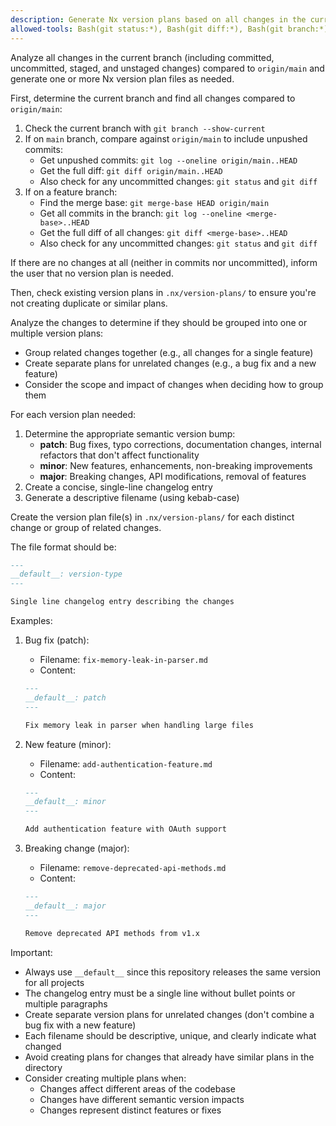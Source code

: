```yaml
---
description: Generate Nx version plans based on all changes in the current branch
allowed-tools: Bash(git status:*), Bash(git diff:*), Bash(git branch:*), Bash(git merge-base:*), Bash(git log:*), Read(.nx/version-plans/**), Edit(.nx/version-plans/**)
---
```


Analyze all changes in the current branch (including committed, uncommitted, staged, and unstaged changes) compared to `origin/main` and generate one or more Nx version plan files as needed.

First, determine the current branch and find all changes compared to `origin/main`:
1. Check the current branch with `git branch --show-current`
2. If on `main` branch, compare against `origin/main` to include unpushed commits:
   - Get unpushed commits: `git log --oneline origin/main..HEAD`
   - Get the full diff: `git diff origin/main..HEAD`
   - Also check for any uncommitted changes: `git status` and `git diff`
3. If on a feature branch:
   - Find the merge base: `git merge-base HEAD origin/main`
   - Get all commits in the branch: `git log --oneline <merge-base>..HEAD`
   - Get the full diff of all changes: `git diff <merge-base>..HEAD`
   - Also check for any uncommitted changes: `git status` and `git diff`

If there are no changes at all (neither in commits nor uncommitted), inform the user that no version plan is needed.

Then, check existing version plans in `.nx/version-plans/` to ensure you're not creating duplicate or similar plans.

Analyze the changes to determine if they should be grouped into one or multiple version plans:
- Group related changes together (e.g., all changes for a single feature)
- Create separate plans for unrelated changes (e.g., a bug fix and a new feature)
- Consider the scope and impact of changes when deciding how to group them

For each version plan needed:
1. Determine the appropriate semantic version bump:
   - **patch**: Bug fixes, typo corrections, documentation changes, internal refactors that don't affect functionality
   - **minor**: New features, enhancements, non-breaking improvements
   - **major**: Breaking changes, API modifications, removal of features
2. Create a concise, single-line changelog entry
3. Generate a descriptive filename (using kebab-case)

Create the version plan file(s) in `.nx/version-plans/` for each distinct change or group of related changes.

The file format should be:
```markdown
---
__default__: version-type
---

Single line changelog entry describing the changes
```

Examples:

1. Bug fix (patch):
   - Filename: `fix-memory-leak-in-parser.md`
   - Content:
   ```markdown
   ---
   __default__: patch
   ---

   Fix memory leak in parser when handling large files
   ```

2. New feature (minor):
   - Filename: `add-authentication-feature.md`
   - Content:
   ```markdown
   ---
   __default__: minor
   ---

   Add authentication feature with OAuth support
   ```

3. Breaking change (major):
   - Filename: `remove-deprecated-api-methods.md`
   - Content:
   ```markdown
   ---
   __default__: major
   ---

   Remove deprecated API methods from v1.x
   ```

Important:
- Always use `__default__` since this repository releases the same version for all projects
- The changelog entry must be a single line without bullet points or multiple paragraphs
- Create separate version plans for unrelated changes (don't combine a bug fix with a new feature)
- Each filename should be descriptive, unique, and clearly indicate what changed
- Avoid creating plans for changes that already have similar plans in the directory
- Consider creating multiple plans when:
  - Changes affect different areas of the codebase
  - Changes have different semantic version impacts
  - Changes represent distinct features or fixes
